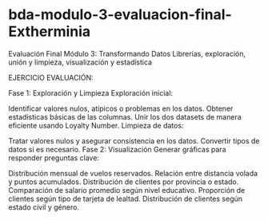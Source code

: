 # bda-modulo-3-evaluacion-final-Extherminia

Evaluación Final Módulo 3: Transformando Datos 
Librerías, exploración, unión y limpieza, visualización y estadística

EJERCICIO EVALUACIÓN:

Fase 1: Exploración y Limpieza
Exploración inicial:

Identificar valores nulos, atípicos o problemas en los datos.
Obtener estadísticas básicas de las columnas.
Unir los dos datasets de manera eficiente usando Loyalty Number.
Limpieza de datos:

Tratar valores nulos y asegurar consistencia en los datos.
Convertir tipos de datos si es necesario.
Fase 2: Visualización
Generar gráficas para responder preguntas clave:

Distribución mensual de vuelos reservados.
Relación entre distancia volada y puntos acumulados.
Distribución de clientes por provincia o estado.
Comparación de salario promedio según nivel educativo.
Proporción de clientes según tipo de tarjeta de lealtad.
Distribución de clientes según estado civil y género.
